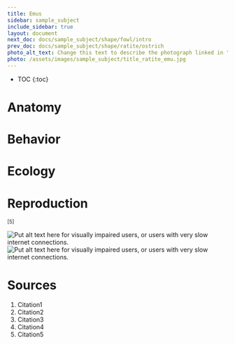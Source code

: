 ```yaml
---
title: Emus
sidebar: sample_subject
include_sidebar: true
layout: document
next_doc: docs/sample_subject/shape/fowl/intro
prev_doc: docs/sample_subject/shape/ratite/ostrich
photo_alt_text: Change this text to describe the photograph linked in "photo".
photo: /assets/images/sample_subject/title_ratite_emu.jpg
---
```


* TOC
{:toc}

# Anatomy

# Behavior

# Ecology

# Reproduction

<sup>[5]</sup>

<img src="/template-information-site/assets/images/sample_subject/emu1.jpg" alt="Put alt text here for visually impaired users, or users with very slow internet connections."/>

<img src="/template-information-site/assets/images/sample_subject/emu2.jpg" alt="Put alt text here for visually impaired users, or users with very slow internet connections."/>

# Sources

1. Citation1
2. Citation2
3. Citation3
4. Citation4
5. Citation5
